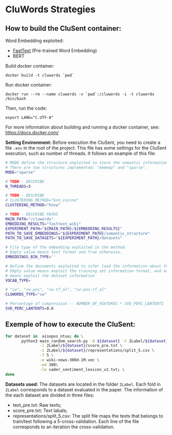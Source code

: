 # CluWords Strategies

## **How to build the CluSent container:**
Word Embedding exploited:
- [FastText](https://fasttext.cc/docs/en/english-vectors.html) (Pre-trained Word Embedding)
- BERT

Build docker container:

```docker build -t cluwords `pwd` ```

Run docker container:

```docker run --rm --name cluwords -v `pwd`:/cluwords -i -t cluwords /bin/bash```

Then, run the code:

```export LANG="C.UTF-8"```

For more information about building and running a docker container, see: https://docs.docker.com/

**Setting Environment:** Before execution the CluSent, you need to create a file `.env` in the root of the project. This file has some settings for the CluSent execution, such as number of threads. It follows an example of this file: 

```bash
# MODE define the structure exploited to store the semantic information.
# There are two structures implemented: "memmap" and "sparse".
MODE="sparse"

# TODO - DESCRIBE
N_THREADS=3

# TODO - DESCRIBE
# CLUSTERING_METHOD="knn_cosine"
CLUSTERING_METHOD="hnsw"

# TODO - DESCRIBE PATHS
MAIN_PATH="/cluwords"
EMBEDDING_RESULTS="fasttext_wiki"
EXPERIMENT_PATH="${MAIN_PATH}/${EMBEDDING_RESULTS}"
PATH_TO_SAVE_EMBEDDINGS="${EXPERIMENT_PATH}/semantic_structure"
PATH_TO_SAVE_DATASETS="${EXPERIMENT_PATH}/datasets"

# File type of the embedding exploited in the method.
# Empty value means text format and True otherwise.
EMBEDDINGS_BIN_TYPE=''

# Define the documents exploited to infer load the information about the embedding
# Empty value means exploit the training set information format, and adding a value (e.g. "true")
# means exploit the dataset information
VOCAB_TYPE=

# "cw", "cw-pos", "cw-tf_al", "cw-pos-tf_al"
CLUWORDS_TYPE="cw"

# Percentage of compression -- NUMBER_OF_FEATURES * SVD_PERC_LANTENTS
SVD_PERC_LANTENTS=0.6
```

## **Exemple of how to execute the CluSent:**

```bash
for dataset in  aisopos_ntua; do \
       python3 main_random_search.py -d ${dataset} -t 2Label/${dataset}/texts_pre.txt \
               -l 2Label/${dataset}/score_pre.txt \
               -s 2Label/${dataset}/representations/split_5.csv \
               -f 5 \
               -e wiki-news-300d-1M.vec \
               -ed 300\
               -le vader_sentiment_lexicon_v2.txt; \
done
```

**Datasets used:**
The datasets are located in the folder `2Label`. Each fold in `2Label` corresponds to a dataset evaluated in the paper. The information of the each dataset are divided in three files:
* text_pre.txt: Raw texts;
* score_pre.txt: Text labals;
* representations/split_5.csv: The split file maps the texts that belongs to train/test following a 5-cross-validation. Each line of the file corresponds to an iteration the cross-validation.

